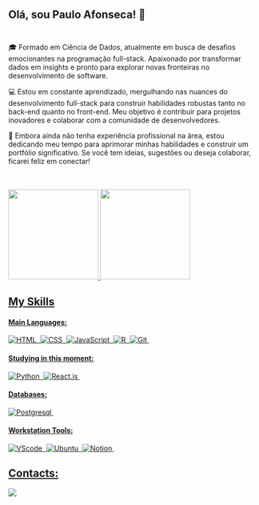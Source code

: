 ## Olá, sou Paulo Afonseca! 👋 <br/><br/>

<p>
  🎓 Formado em Ciência de Dados, atualmente em busca de desafios emocionantes na programação full-stack. Apaixonado por transformar dados em insights e pronto para explorar novas fronteiras no desenvolvimento de software.

💻 Estou em constante aprendizado, mergulhando nas nuances do desenvolvimento full-stack para construir habilidades robustas tanto no back-end quanto no front-end. Meu objetivo é contribuir para projetos inovadores e colaborar com a comunidade de desenvolvedores.

🚀 Embora ainda não tenha experiência profissional na área, estou dedicando meu tempo para aprimorar minhas habilidades e construir um portfólio significativo. Se você tem ideias, sugestões ou deseja colaborar, ficarei feliz em conectar!
</p><br/><br/>


<div>
  <a href="https://github.com/Paulo-Afonseca">
    <img height="180cm" src="https://github-readme-stats.vercel.app/api?username=Paulo-Afonseca&show_icons=true&theme=highcontrast&include_all_commits=true&count_private=true"/>
     <img height="180cm" src="https://github-readme-stats.vercel.app/api/top-langs/?username=Paulo-Afonseca&layout=compact&langs_count=16&theme=highcontrast"/>
</div>



## My Skills

#### Main Languages:

![HTML](https://img.shields.io/badge/HTML5-E34F26?style=for-the-badge&logo=html5&logoColor=white)&nbsp;
![CSS](https://img.shields.io/badge/CSS3-1572B6?style=for-the-badge&logo=css3&logoColor=white)&nbsp;
![JavaScript](https://img.shields.io/badge/JavaScript-F7DF1E?style=for-the-badge&logo=javascript&logoColor=black)&nbsp;
![R](https://img.shields.io/badge/R-276DC3?style=for-the-badge&logo=r&logoColor=white)&nbsp;
![Git](https://img.shields.io/badge/GIT-E44C30?style=for-the-badge&logo=git&logoColor=white)&nbsp;

#### Studying in this moment:

![Python](https://img.shields.io/badge/Python-14354C?style=for-the-badge&logo=python&logoColor=white)&nbsp;
![React.js](https://img.shields.io/badge/React-20232A?style=for-the-badge&logo=react&logoColor=61DAFB)&nbsp;

#### Databases:

![Postgresql](https://img.shields.io/badge/PostgreSQL-316192?style=for-the-badge&logo=postgresql&logoColor=white)&nbsp;

#### Workstation Tools:

![VScode](https://img.shields.io/badge/vscode-4285F4?style=for-the-badge&logo=vscode&logoColor=white)&nbsp;
![Ubuntu](https://img.shields.io/badge/Ubuntu-E95420?style=for-the-badge&logo=ubuntu&logoColor=white)&nbsp;
![Notion](https://img.shields.io/badge/Notion-000000?style=for-the-badge&logo=notion&logoColor=white)&nbsp;

## Contacts:

<a href="https://www.linkedin.com/in/paulo-afonseca/" target="_blank"><img src="https://img.shields.io/badge/-LinkedIn-%230077B5?style=for-the-badge&logo=linkedin&logoColor=white"  target="_blank"></a> 

